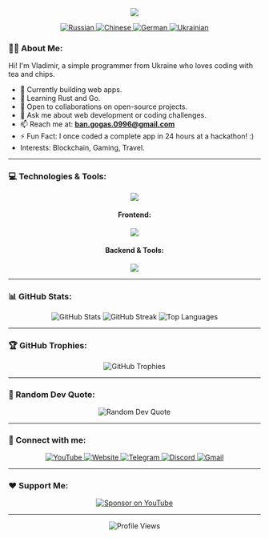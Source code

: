 <div id="header" align="center">
  <img src="https://capsule-render.vercel.app/api?type=waving&color=timeGradient&height=300&section=header&text=Vladimir%20Banov&fontSize=90&fontAlignY=38&fontColor=auto&descAlignY=51&desc=Simple%20Programmer%20%7C%20Open%20Source%20Contributor&descAlign=62"/>
  
  <p align="center">
    <a href="https://github.com/BANSAFAn/BANSAFAn/blob/main/README.ru.md">
      <img src="https://img.shields.io/badge/Language-Russian-blue?style=for-the-badge&logo=googletranslate&logoColor=white&labelColor=2b3038&color=2781c6&logoWidth=20" alt="Russian"/>
    </a>
    <a href="https://github.com/BANSAFAn/BANSAFAn/blob/main/README.zh-CN.md">
      <img src="https://img.shields.io/badge/Language-Chinese-blue?style=for-the-badge&logo=googletranslate&logoColor=white&labelColor=2b3038&color=d83931&logoWidth=20" alt="Chinese"/>
    </a>
    <a href="https://github.com/BANSAFAn/BANSAFAn/blob/main/README.de.md">
      <img src="https://img.shields.io/badge/Language-German-blue?style=for-the-badge&logo=googletranslate&logoColor=white&labelColor=2b3038&color=f7d448&logoWidth=20" alt="German"/>
    </a>
    <a href="https://github.com/BANSAFAn/BANSAFAn/blob/main/README.uk.md">
      <img src="https://img.shields.io/badge/Language-Ukrainian-blue?style=for-the-badge&logo=googletranslate&logoColor=white&labelColor=2b3038&color=ffd700&logoWidth=20" alt="Ukrainian"/>
    </a>
  </p>
</div>

### 👨‍💻 About Me:

Hi! I'm Vladimir, a simple programmer from Ukraine who loves coding with tea and chips.
- 🔭 Currently building web apps.
- 🌱 Learning Rust and Go.
- 👯 Open to collaborations on open-source projects.
- 💬 Ask me about web development or coding challenges.
- 📫 Reach me at: **ban.gogas.0996@gmail.com**
- ⚡ Fun Fact: I once coded a complete app in 24 hours at a hackathon! :)
- Interests: Blockchain, Gaming, Travel.

---

### 💻 Technologies & Tools:

<div align="center">
  <a href="https://skillicons.dev">
    <img src="https://skillicons.dev/icons?i=rust,go,ts,js,cpp,cs,ruby,swift" />
  </a>
  
  #### Frontend:
  <a href="https://skillicons.dev">
    <img src="https://skillicons.dev/icons?i=vue,react,html,css,bootstrap,tailwind" />
  </a>
  
  #### Backend & Tools:
  <a href="https://skillicons.dev">
    <img src="https://skillicons.dev/icons?i=node,express,docker,git,aws,githubactions,postman" />
  </a>
</div>

---

### 📊 GitHub Stats:
<div align="center">
  <img src="https://github-readme-stats.vercel.app/api?username=BANSAFAn&theme=radical&hide_border=true&include_all_commits=true&count_private=true&show_icons=true" alt="GitHub Stats" />
  <img src="https://github-readme-streak-stats.herokuapp.com/?user=BANSAFAn&theme=radical&hide_border=true" alt="GitHub Streak" />
  <img src="https://github-readme-stats.vercel.app/api/top-langs/?username=BANSAFAn&theme=radical&hide_border=true&include_all_commits=true&count_private=true&layout=compact&show_icons=true" alt="Top Languages" />
</div>

---



### 🏆 GitHub Trophies:
<div align="center">
  <img src="https://github-profile-trophy.vercel.app/?username=BANSAFAn&theme=radical&no-frame=true&no-bg=true&margin-w=4" alt="GitHub Trophies" />
</div>

---

### 📝 Random Dev Quote:
<div align="center">
  <img src="https://quotes-github-readme.vercel.app/api?type=horizontal&theme=radical" alt="Random Dev Quote" />
</div>

---

### 🤝 Connect with me:
<div align="center">
  <a href="https://www.youtube.com/@Baneronetwo" target="_blank">
    <img src="https://img.shields.io/badge/-YouTube-FF0000?style=for-the-badge&logo=youtube&logoColor=white" alt="YouTube" />
  </a>
  <a href="https://baneronetwo.vercel.app/" target="_blank">
    <img src="https://img.shields.io/badge/-Website-000000?style=for-the-badge&logo=About.me&logoColor=white" alt="Website" />
  </a>
  <a href="https://t.me/banliveone" target="_blank">
    <img src="https://img.shields.io/badge/-Telegram-2CA5E0?style=for-the-badge&logo=telegram&logoColor=white" alt="Telegram" />
  </a>
  <a href="https://rebrand.ly/liveone" target="_blank">
    <img src="https://img.shields.io/badge/-Discord-5865F2?style=for-the-badge&logo=discord&logoColor=white" alt="Discord" />
  </a>
  <a href="mailto:ban.gogas.0996@gmail.com">
    <img src="https://img.shields.io/badge/-Gmail-D14836?style=for-the-badge&logo=gmail&logoColor=white" alt="Gmail" />
  </a>
</div>

---

### ❤️ Support Me:
<div align="center">
  <a href="https://www.youtube.com/channel/UClMebl5oW-tB2eQ-g_00e_A/join" target="_blank">
    <img src="https://img.shields.io/badge/Sponsor-FF0000?style=for-the-badge&logo=YouTube&logoColor=white" alt="Sponsor on YouTube" />
  </a>
</div>

---

<div align="center">
  <img src="https://komarev.com/ghpvc/?username=BANSAFAn&style=flat-square&color=blue" alt="Profile Views"/>
</div>